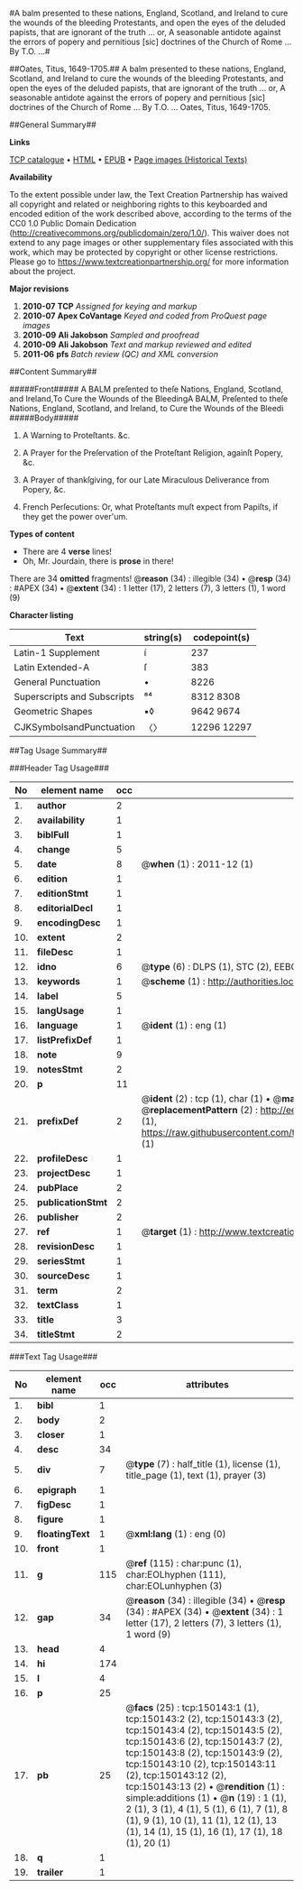 #A balm presented to these nations, England, Scotland, and Ireland to cure the wounds of the bleeding Protestants, and open the eyes of the deluded papists, that are ignorant of the truth ... or, A seasonable antidote against the errors of popery and pernitious [sic] doctrines of the Church of Rome ... By T.O. ...#

##Oates, Titus, 1649-1705.##
A balm presented to these nations, England, Scotland, and Ireland to cure the wounds of the bleeding Protestants, and open the eyes of the deluded papists, that are ignorant of the truth ... or, A seasonable antidote against the errors of popery and pernitious [sic] doctrines of the Church of Rome ... By T.O. ...
Oates, Titus, 1649-1705.

##General Summary##

**Links**

[TCP catalogue](http://www.ota.ox.ac.uk/tcp/)  • 
[HTML](http://tei.it.ox.ac.uk/tcp/Texts-HTML/free/A90/A90146.html)  • 
[EPUB](http://tei.it.ox.ac.uk/tcp/Texts-EPUB/free/A90/A90146.epub) • 
[Page images (Historical Texts)](https://historicaltexts.jisc.ac.uk/eebo-36272440e)

**Availability**

To the extent possible under law, the Text Creation Partnership has waived all copyright and related or neighboring rights to this keyboarded and encoded edition of the work described above, according to the terms of the CC0 1.0 Public Domain Dedication (http://creativecommons.org/publicdomain/zero/1.0/). This waiver does not extend to any page images or other supplementary files associated with this work, which may be protected by copyright or other license restrictions. Please go to https://www.textcreationpartnership.org/ for more information about the project.

**Major revisions**

1. __2010-07__ __TCP__ *Assigned for keying and markup*
1. __2010-07__ __Apex CoVantage__ *Keyed and coded from ProQuest page images*
1. __2010-09__ __Ali Jakobson__ *Sampled and proofread*
1. __2010-09__ __Ali Jakobson__ *Text and markup reviewed and edited*
1. __2011-06__ __pfs__ *Batch review (QC) and XML conversion*

##Content Summary##

#####Front#####
A BALM preſented to theſe Nations, England, Scotland, and Ireland,To Cure the Wounds of the BleedingA BALM, Preſented to theſe Nations, England, Scotland, and Ireland, to Cure the Wounds of the Bleedi
#####Body#####

1. A Warning to Proteſtants. &c.

1. A Prayer for the Preſervation of the Proteſtant Religion, againſt Popery, &c.

1. A Prayer of thankſgiving, for our Late Miraculous Deliverance from Popery, &c.

1. French Perſecutions: Or, what Proteſtants muſt expect from Papiſts, if they get the power over'um.

**Types of content**

  * There are 4 **verse** lines!
  * Oh, Mr. Jourdain, there is **prose** in there!

There are 34 **omitted** fragments! 
 @__reason__ (34) : illegible (34)  •  @__resp__ (34) : #APEX (34)  •  @__extent__ (34) : 1 letter (17), 2 letters (7), 3 letters (1), 1 word (9)

**Character listing**


|Text|string(s)|codepoint(s)|
|---|---|---|
|Latin-1 Supplement|í|237|
|Latin Extended-A|ſ|383|
|General Punctuation|•|8226|
|Superscripts             and Subscripts|⁸⁴|8312 8308|
|Geometric Shapes|▪◊|9642 9674|
|CJKSymbolsandPunctuation|〈〉|12296 12297|

##Tag Usage Summary##

###Header Tag Usage###

|No|element name|occ|attributes|
|---|---|---|---|
|1.|__author__|2||
|2.|__availability__|1||
|3.|__biblFull__|1||
|4.|__change__|5||
|5.|__date__|8| @__when__ (1) : 2011-12 (1)|
|6.|__edition__|1||
|7.|__editionStmt__|1||
|8.|__editorialDecl__|1||
|9.|__encodingDesc__|1||
|10.|__extent__|2||
|11.|__fileDesc__|1||
|12.|__idno__|6| @__type__ (6) : DLPS (1), STC (2), EEBO-CITATION (1), OCLC (1), VID (1)|
|13.|__keywords__|1| @__scheme__ (1) : http://authorities.loc.gov/ (1)|
|14.|__label__|5||
|15.|__langUsage__|1||
|16.|__language__|1| @__ident__ (1) : eng (1)|
|17.|__listPrefixDef__|1||
|18.|__note__|9||
|19.|__notesStmt__|2||
|20.|__p__|11||
|21.|__prefixDef__|2| @__ident__ (2) : tcp (1), char (1)  •  @__matchPattern__ (2) : ([0-9\-]+):([0-9IVX]+) (1), (.+) (1)  •  @__replacementPattern__ (2) : http://eebo.chadwyck.com/downloadtiff?vid=$1&page=$2 (1), https://raw.githubusercontent.com/textcreationpartnership/Texts/master/tcpchars.xml#$1 (1)|
|22.|__profileDesc__|1||
|23.|__projectDesc__|1||
|24.|__pubPlace__|2||
|25.|__publicationStmt__|2||
|26.|__publisher__|2||
|27.|__ref__|1| @__target__ (1) : http://www.textcreationpartnership.org/docs/. (1)|
|28.|__revisionDesc__|1||
|29.|__seriesStmt__|1||
|30.|__sourceDesc__|1||
|31.|__term__|2||
|32.|__textClass__|1||
|33.|__title__|3||
|34.|__titleStmt__|2||


###Text Tag Usage###

|No|element name|occ|attributes|
|---|---|---|---|
|1.|__bibl__|1||
|2.|__body__|2||
|3.|__closer__|1||
|4.|__desc__|34||
|5.|__div__|7| @__type__ (7) : half_title (1), license (1), title_page (1), text (1), prayer (3)|
|6.|__epigraph__|1||
|7.|__figDesc__|1||
|8.|__figure__|1||
|9.|__floatingText__|1| @__xml:lang__ (1) : eng (0)|
|10.|__front__|1||
|11.|__g__|115| @__ref__ (115) : char:punc (1), char:EOLhyphen (111), char:EOLunhyphen (3)|
|12.|__gap__|34| @__reason__ (34) : illegible (34)  •  @__resp__ (34) : #APEX (34)  •  @__extent__ (34) : 1 letter (17), 2 letters (7), 3 letters (1), 1 word (9)|
|13.|__head__|4||
|14.|__hi__|174||
|15.|__l__|4||
|16.|__p__|25||
|17.|__pb__|25| @__facs__ (25) : tcp:150143:1 (1), tcp:150143:2 (2), tcp:150143:3 (2), tcp:150143:4 (2), tcp:150143:5 (2), tcp:150143:6 (2), tcp:150143:7 (2), tcp:150143:8 (2), tcp:150143:9 (2), tcp:150143:10 (2), tcp:150143:11 (2), tcp:150143:12 (2), tcp:150143:13 (2)  •  @__rendition__ (1) : simple:additions (1)  •  @__n__ (19) : 1 (1), 2 (1), 3 (1), 4 (1), 5 (1), 6 (1), 7 (1), 8 (1), 9 (1), 10 (1), 11 (1), 12 (1), 13 (1), 14 (1), 15 (1), 16 (1), 17 (1), 18 (1), 20 (1)|
|18.|__q__|1||
|19.|__trailer__|1||
